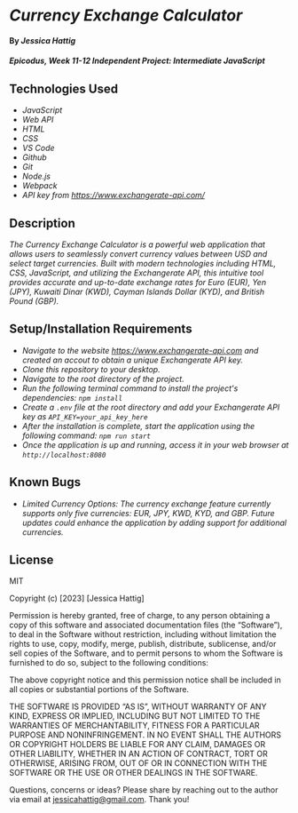 # _Currency Exchange Calculator_

#### By _**Jessica Hattig**_

#### _Epicodus, Week 11-12 Independent Project: Intermediate JavaScript_

## Technologies Used

* _JavaScript_
* _Web API_
* _HTML_
* _CSS_
* _VS Code_
* _Github_
* _Git_
* _Node.js_
* _Webpack_
* _API key from https://www.exchangerate-api.com/_


## Description

_The Currency Exchange Calculator is a powerful web application that allows users to seamlessly convert currency values between USD and select target currencies. Built with modern technologies including HTML, CSS, JavaScript, and utilizing the Exchangerate API, this intuitive tool provides accurate and up-to-date exchange rates for Euro (EUR), Yen (JPY), Kuwaiti Dinar (KWD), Cayman Islands Dollar (KYD), and British Pound (GBP)._

## Setup/Installation Requirements

* _Navigate to the website https://www.exchangerate-api.com and created an accout to obtain a unique Exchangerate API key._
* _Clone this repository to your desktop._
* _Navigate to the root directory of the project._
* _Run the following terminal command to install the project's dependencies: `npm install`_
* _Create a `.env` file at the root directory and add your Exchangerate API key as `API_KEY=your_api_key_here`_
* _After the installation is complete, start the application using the following command: `npm run start`_
* _Once the application is up and running, access it in your web browser at `http://localhost:8080`_


## Known Bugs

*  _Limited Currency Options: The currency exchange feature currently supports only five currencies: EUR, JPY, KWD, KYD, and GBP. Future updates could enhance the application by adding support for additional currencies._


## License

MIT

Copyright (c) [2023] [Jessica Hattig]

Permission is hereby granted, free of charge, to any person obtaining a copy of this software and associated documentation files (the “Software”), to deal in the Software without restriction, including without limitation the rights to use, copy, modify, merge, publish, distribute, sublicense, and/or sell copies of the Software, and to permit persons to whom the Software is furnished to do so, subject to the following conditions:

The above copyright notice and this permission notice shall be included in all copies or substantial portions of the Software.

THE SOFTWARE IS PROVIDED “AS IS”, WITHOUT WARRANTY OF ANY KIND, EXPRESS OR IMPLIED, INCLUDING BUT NOT LIMITED TO THE WARRANTIES OF MERCHANTABILITY, FITNESS FOR A PARTICULAR PURPOSE AND NONINFRINGEMENT. IN NO EVENT SHALL THE AUTHORS OR COPYRIGHT HOLDERS BE LIABLE FOR ANY CLAIM, DAMAGES OR OTHER LIABILITY, WHETHER IN AN ACTION OF CONTRACT, TORT OR OTHERWISE, ARISING FROM, OUT OF OR IN CONNECTION WITH THE SOFTWARE OR THE USE OR OTHER DEALINGS IN THE SOFTWARE.

Questions, concerns or ideas? Please share by reaching out to the author via email at jessicahattig@gmail.com. Thank you!
